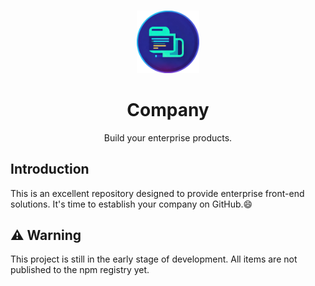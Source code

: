 <br>

<p align="center">
<img src="https://raw.githubusercontent.com/ThinkMars/company/refs/heads/refactor/playground/public/company.png" style="width:100px;" />
</p>

<h1 align="center">Company</h1>

<p align="center">
Build your enterprise products.
</p>

## Introduction

This is an excellent repository designed to provide enterprise front-end solutions. It's time to establish your company on GitHub.😄

## ⚠️ Warning

This project is still in the early stage of development. All items are not published to the npm registry yet.
